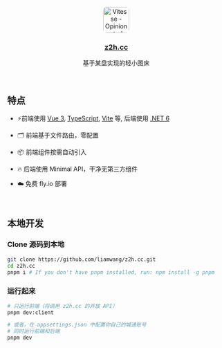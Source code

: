 <p align='center'>
  <img src='https://user-images.githubusercontent.com/5000396/168056715-bae0fc60-f1e5-4ccc-891c-0d9ac91f3520.png' alt='Vitesse - Opinionated Vite Starter Template' width='60' style="border-radius: 8px;"/>
</p>

<h3 align='center'>
<a href="https://z2h.cc/">z2h.cc</a>
</h6>

<p align='center'>
基于某盘实现的轻小图床
<p/>

<br>

## 特点

- ⚡️前端使用 [Vue 3](https://github.com/vuejs/vue-next), [TypeScript](https://www.typescriptlang.org/), [Vite](https://github.com/vitejs/vite) 等, 后端使用 [.NET 6](https://github.com/microsoft/dotnet)

- 🗂 前端基于文件路由，零配置

- 📦 前端组件按需自动引入

- 🔥 后端使用 Minimal API，干净无第三方组件

- ☁️ 免费 fly.io 部署

<br>

## 本地开发

### Clone 源码到本地

```bash
git clone https://github.com/liamwang/z2h.cc.git
cd z2h.cc
pnpm i # If you don't have pnpm installed, run: npm install -g pnpm
```

### 运行起来

```bash
# 只运行前端（将调用 z2h.cc 的开放 API）
pnpm dev:client

# 或者，在 appsettings.json 中配置你自己的城通账号
# 同时运行前端和后端
pnpm dev
```


